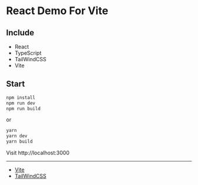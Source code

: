 # React Demo For Vite

## Include

- React
- TypeScript
- TailWindCSS
- Vite

## Start

```bash
npm install
npm run dev
npm run build
```

or

```bash
yarn
yarn dev
yarn build
```

Visit http://localhost:3000

---

- [Vite](https://vitejs.dev/)
- [TailWindCSS](https://tailwindcss.com/)
